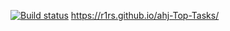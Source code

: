 [![Build status](https://ci.appveyor.com/api/projects/status/6yoio70vq05mk5c7?svg=true)](https://ci.appveyor.com/project/R1Rs/ahj-top-tasks)
https://r1rs.github.io/ahj-Top-Tasks/
